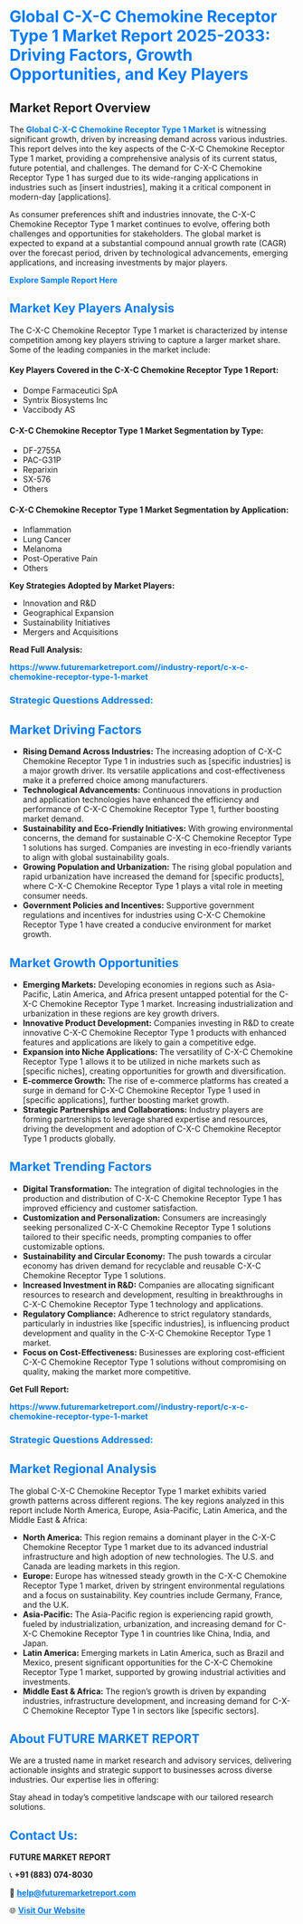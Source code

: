 <h1 style="color: #007BFF;">Global C-X-C Chemokine Receptor Type 1 Market Report 2025-2033: Driving Factors, Growth Opportunities, and Key Players</h1>

<section id="overview">
<h2>Market Report Overview</h2>
<p>The <a href="https://www.futuremarketreport.com//industry-report/c-x-c-chemokine-receptor-type-1-market" style="color: #007BFF; text-decoration: none;"><strong>Global C-X-C Chemokine Receptor Type 1 Market</strong></a> is witnessing significant growth, driven by increasing demand across various industries. This report delves into the key aspects of the C-X-C Chemokine Receptor Type 1 market, providing a comprehensive analysis of its current status, future potential, and challenges. The demand for C-X-C Chemokine Receptor Type 1 has surged due to its wide-ranging applications in industries such as [insert industries], making it a critical component in modern-day [applications].</p>
<p>As consumer preferences shift and industries innovate, the C-X-C Chemokine Receptor Type 1 market continues to evolve, offering both challenges and opportunities for stakeholders. The global market is expected to expand at a substantial compound annual growth rate (CAGR) over the forecast period, driven by technological advancements, emerging applications, and increasing investments by major players.</p>
</section>

<section id="overview">
<p><a href="https://www.futuremarketreport.com//request-sample/reportId=52931" style="color: #007BFF; text-decoration: none;"><strong>Explore Sample Report Here</strong></a></p>
</section>

<section id="key-players">
<h2 style="color: #007BFF;">Market Key Players Analysis</h2>
<p>The C-X-C Chemokine Receptor Type 1 market is characterized by intense competition among key players striving to capture a larger market share. Some of the leading companies in the market include:</p>
<h4>Key Players Covered in the C-X-C Chemokine Receptor Type 1 Report:</h4>
<ul><li>Dompe Farmaceutici SpA</li><li>Syntrix Biosystems Inc</li><li>Vaccibody AS</li></ul>
<h4>C-X-C Chemokine Receptor Type 1 Market Segmentation by Type:</h4>
<ul><li>DF-2755A</li><li>PAC-G31P</li><li>Reparixin</li><li>SX-576</li><li>Others</li></ul>

<h4>C-X-C Chemokine Receptor Type 1 Market Segmentation by Application:</h4>
<ul><li>Inflammation</li><li>Lung Cancer</li><li>Melanoma</li><li>Post-Operative Pain</li><li>Others</li></ul>
<p><strong>Key Strategies Adopted by Market Players:</strong></p>
<ul>
<li>Innovation and R&D</li>
<li>Geographical Expansion</li>
<li>Sustainability Initiatives</li>
<li>Mergers and Acquisitions</li>
</ul>
</section>

<section>
<p><strong>Read Full Analysis: </strong></p><a href="https://www.futuremarketreport.com//industry-report/c-x-c-chemokine-receptor-type-1-market" style="color: #007BFF; text-decoration: none;"><strong>https://www.futuremarketreport.com//industry-report/c-x-c-chemokine-receptor-type-1-market</strong></a>
<h3 style="color: #007BFF;">Strategic Questions Addressed:</h3>
</section>

<section id="driving-factors">
<h2 style="color: #007BFF;">Market Driving Factors</h2>
<ul>
<li><strong>Rising Demand Across Industries:</strong> The increasing adoption of C-X-C Chemokine Receptor Type 1 in industries such as [specific industries] is a major growth driver. Its versatile applications and cost-effectiveness make it a preferred choice among manufacturers.</li>
<li><strong>Technological Advancements:</strong> Continuous innovations in production and application technologies have enhanced the efficiency and performance of C-X-C Chemokine Receptor Type 1, further boosting market demand.</li>
<li><strong>Sustainability and Eco-Friendly Initiatives:</strong> With growing environmental concerns, the demand for sustainable C-X-C Chemokine Receptor Type 1 solutions has surged. Companies are investing in eco-friendly variants to align with global sustainability goals.</li>
<li><strong>Growing Population and Urbanization:</strong> The rising global population and rapid urbanization have increased the demand for [specific products], where C-X-C Chemokine Receptor Type 1 plays a vital role in meeting consumer needs.</li>
<li><strong>Government Policies and Incentives:</strong> Supportive government regulations and incentives for industries using C-X-C Chemokine Receptor Type 1 have created a conducive environment for market growth.</li>
</ul>
</section>

<section id="growth-opportunities">
<h2 style="color: #007BFF;">Market Growth Opportunities</h2>
<ul>
<li><strong>Emerging Markets:</strong> Developing economies in regions such as Asia-Pacific, Latin America, and Africa present untapped potential for the C-X-C Chemokine Receptor Type 1 market. Increasing industrialization and urbanization in these regions are key growth drivers.</li>
<li><strong>Innovative Product Development:</strong> Companies investing in R&D to create innovative C-X-C Chemokine Receptor Type 1 products with enhanced features and applications are likely to gain a competitive edge.</li>
<li><strong>Expansion into Niche Applications:</strong> The versatility of C-X-C Chemokine Receptor Type 1 allows it to be utilized in niche markets such as [specific niches], creating opportunities for growth and diversification.</li>
<li><strong>E-commerce Growth:</strong> The rise of e-commerce platforms has created a surge in demand for C-X-C Chemokine Receptor Type 1 used in [specific applications], further boosting market growth.</li>
<li><strong>Strategic Partnerships and Collaborations:</strong> Industry players are forming partnerships to leverage shared expertise and resources, driving the development and adoption of C-X-C Chemokine Receptor Type 1 products globally.</li>
</ul>
</section>

<section id="trending-factors">
<h2 style="color: #007BFF;">Market Trending Factors</h2>
<ul>
<li><strong>Digital Transformation:</strong> The integration of digital technologies in the production and distribution of C-X-C Chemokine Receptor Type 1 has improved efficiency and customer satisfaction.</li>
<li><strong>Customization and Personalization:</strong> Consumers are increasingly seeking personalized C-X-C Chemokine Receptor Type 1 solutions tailored to their specific needs, prompting companies to offer customizable options.</li>
<li><strong>Sustainability and Circular Economy:</strong> The push towards a circular economy has driven demand for recyclable and reusable C-X-C Chemokine Receptor Type 1 solutions.</li>
<li><strong>Increased Investment in R&D:</strong> Companies are allocating significant resources to research and development, resulting in breakthroughs in C-X-C Chemokine Receptor Type 1 technology and applications.</li>
<li><strong>Regulatory Compliance:</strong> Adherence to strict regulatory standards, particularly in industries like [specific industries], is influencing product development and quality in the C-X-C Chemokine Receptor Type 1 market.</li>
<li><strong>Focus on Cost-Effectiveness:</strong> Businesses are exploring cost-efficient C-X-C Chemokine Receptor Type 1 solutions without compromising on quality, making the market more competitive.</li>
</ul>
</section>

<section>
<p><strong>Get Full Report: </strong></p><a href="https://www.futuremarketreport.com//industry-report/c-x-c-chemokine-receptor-type-1-market" style="color: #007BFF; text-decoration: none;"><strong>https://www.futuremarketreport.com//industry-report/c-x-c-chemokine-receptor-type-1-market</strong></a>
<h3 style="color: #007BFF;">Strategic Questions Addressed:</h3>
</section>


<section id="regional-analysis">
<h2 style="color: #007BFF;">Market Regional Analysis</h2>
<p>The global C-X-C Chemokine Receptor Type 1 market exhibits varied growth patterns across different regions. The key regions analyzed in this report include North America, Europe, Asia-Pacific, Latin America, and the Middle East & Africa:</p>
<ul>
<li><strong>North America:</strong> This region remains a dominant player in the C-X-C Chemokine Receptor Type 1 market due to its advanced industrial infrastructure and high adoption of new technologies. The U.S. and Canada are leading markets in this region.</li>
<li><strong>Europe:</strong> Europe has witnessed steady growth in the C-X-C Chemokine Receptor Type 1 market, driven by stringent environmental regulations and a focus on sustainability. Key countries include Germany, France, and the U.K.</li>
<li><strong>Asia-Pacific:</strong> The Asia-Pacific region is experiencing rapid growth, fueled by industrialization, urbanization, and increasing demand for C-X-C Chemokine Receptor Type 1 in countries like China, India, and Japan.</li>
<li><strong>Latin America:</strong> Emerging markets in Latin America, such as Brazil and Mexico, present significant opportunities for the C-X-C Chemokine Receptor Type 1 market, supported by growing industrial activities and investments.</li>
<li><strong>Middle East & Africa:</strong> The region’s growth is driven by expanding industries, infrastructure development, and increasing demand for C-X-C Chemokine Receptor Type 1 in sectors like [specific sectors].</li>
</ul>
</section>

<footer>
<h2 style="color: #007BFF;">About FUTURE MARKET REPORT</h2>
<p>We are a trusted name in market research and advisory services, delivering actionable insights and strategic support to businesses across diverse industries. Our expertise lies in offering:</p>

<p>Stay ahead in today’s competitive landscape with our tailored research solutions.</p>

<h2 style="color: #007BFF;">Contact Us:</h2>
<p><strong>FUTURE MARKET REPORT</strong></p>
<p>📞 <strong>+91 (883) 074-8030</strong></p>
<p>📧 <strong><a href="mailto:help@futuremarketreport.com" style="color: #007BFF;">help@futuremarketreport.com</a></strong></p>
<p>🌐 <strong><a href="https://www.futuremarketreport.com/" style="color: #007BFF;">Visit Our Website</a></strong></p>
</footer>